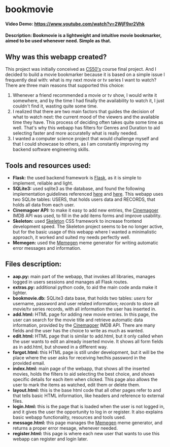 # bookmovie
#### Video Demo:  <https://www.youtube.com/watch?v=2WjF9xr2Vhk>
#### Description: Bookmovie is a lightweight and intuitive movie bookmarker, aimed to be used whenever need. Simple as that.
  
## Why was this webapp created?
  This project was initially conceived as [CS50's](https://cs50.harvard.edu/) course final project. And I decided to build a movie bookmarker because it is based on a simple issue I frequently deal with: what is my next movie or tv series I want to watch? There are three main reasons that supported this choice:
1. Whenever a friend recommended a movie or tv show, I would write it somewhere, and by the time I had finally the availability to watch it, I just couldn't find it, wasting quite some time.
2. I realized that there are two main factors that guides the decision of what to watch next: the current mood of the viewers and the available time they have. This process of deciding often takes quite some time as well. That's why this webapp has filters for Genres and Duration to aid selecting faster and more accuratelly what is really needed.
3. I wanted a computer science project that would challenge myself and that I could showcase to others, as I am constantly improving my backend software engineering skills.
 
## Tools and resources used:
+ **Flask:** the used backend framework is [Flask](https://flask.palletsprojects.com/en/2.2.x/), as it is simple to implement, reliable and light.
+ **SQLite3:** used sqlite3 as the database, and found the following implementation guidelines referenced [here](https://pythonbasics.org/flask-sqlite/) and [here](https://flask.palletsprojects.com/en/2.2.x/patterns/sqlite3/). This webapp uses two SQLite tables: USERS, that holds users data and RECORDS, that holds all data from each user.
+ **Cinemagoer API:** to make it easy to add new entries, the [Cinemagoer](https://cinemagoer.github.io/) IMDB API was used, to fill in the add items forms and improve usability.
+ **Skeleton:** used [Skeleton](http://getskeleton.com/) CSS framework to increase frontend development speed. The Skeleton project seems to be no longer active, but for the basic usage of this webapp where I wanted a minimalistic approach, it worked and suited my needs perfectly well.
+ **Memegen:** used the [Memegen](https://memegen.link/) meme generator for writing automatic error messages and information.

## Files description:
  - **aap.py:** main part of the webapp, that invokes all libraries, manages logged in users sessions and manages all Flask routes.
  - **extras.py:** additional python code, to aid the main code anda make it lighter.
  - **bookmovie.db:** SQLite3 data base, that holds two tables: _users_ for username, password and user related information; _records_ to store all movie/tv series records, with all information the user has inserted in.
  - **add.html:** HTML page for adding new movie entries. In this page, the user can search for the movie title and retrieve automatic data information, provided by the [Cinemagoer](https://cinemagoer.github.io/) IMDB API. There are many fields and the user has the choice to write as much as wanted.
  - **edit.html:** HTML page that is similar to add.html, but it only called when the user wants to edit an already inserted movie. It shows all form fields as in add.html, but showed in a different way.
  - **forgot.html:** this HTML page is still under development, but it will be the place where the user asks for receiving her/his password in the provided email.
  - **index.html:** main page of the webapp, that shows all the inserted movies, holds the filters to aid selecting the best choice, and shows specific details for each item when clicked. This page also allows the user to mark the items as watched, edit them or delete them.
  - **layout.html:** this is the base html code that all other pages refer to and that tells basic HTML information, like headers and reference to external files.
  - **login.html:** this is the page that is loaded when the user is not logged in, and it gives the user the opportunity to log in or register. It also explains basic webapp functionality, resources and tools used.
  - **message.html:** this page manages the [Memegen](https://memegen.link/) meme generator, and returns a proper error mesage, whenever needed.
  - **register.html:** this page is where each new user that wants to use this webapp can register and login later.

